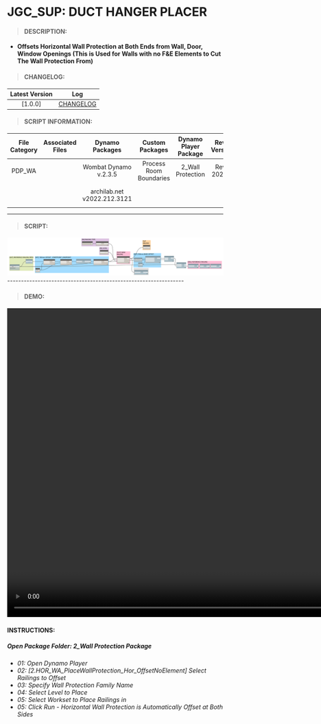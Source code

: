 # JGC_SUP: DUCT HANGER PLACER

> #### DESCRIPTION: 
- **Offsets Horizontal Wall Protection at Both Ends from Wall, Door, Window Openings (This is Used for Walls with no F&E Elements to Cut The Wall Protection From)**

> #### CHANGELOG:

| Latest Version | Log |
| :-------: | :----: | 
|[1.0.0] | [CHANGELOG](/_scripts/_project/272_PDP/WALLS/changelog/PDP_WA_PlaceWallProtection_Hor_OffsetNoElement.md) |

> #### SCRIPT INFORMATION: 

| File Category | Associated Files | Dynamo Packages | Custom Packages | Dynamo Player Package | Revit Version | Author | Reviewed By | File Name & Location | 
| :-------: | :----: | :---: | :---: | :---: | :---: | :---: | :---: | :--: |
| PDP_WA |  | Wombat Dynamo v.2.3.5 | Process Room Boundaries | 2_Wall Protection | Revit 2020.2 | Cathrine Macabuhay | | PDP_WA_PlaceWallProtection_Hor |
|           |  | archilab.net v2022.212.3121 |                 |                    | | | (https://bimcapcom.sharepoint.com/:f:/s/BCP-Main/EkUV1F95ULtFqMGB22mN7NIBKRhWmEfSulEqbucyJO3M9w?e=RQBIIA) |

----------------------------------------------------------------
> #### SCRIPT: 
<img src="/_scripts/_project/272_PDP/WALLS/images/PDP_WA_PlaceWallProtection_Hor_OffsetNoElement.png">
----------------------------------------------------------------

> #### DEMO: 

<video width="1280" height="720" controls>
 <source src="/_scripts/_project/272_PDP/WALLS/demo/PDP_WA_PlaceWallProtection_Hor_OffsetNoElement.mp4" type="video/mp4">
</video>

#### INSTRUCTIONS: 
##### Open Package Folder: 2_Wall Protection Package

- *01: Open Dynamo Player*
- *02: [2.HOR_WA_PlaceWallProtection_Hor_OffsetNoElement] Select Railings to Offset*
- *03: Specify Wall Protection Family Name*
- *04: Select Level to Place*
- *05: Select Workset to Place Railings in*
- *05: Click Run - Horizontal Wall Protection is Automatically Offset at Both Sides*